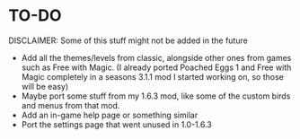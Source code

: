 # TO-DO
DISCLAIMER: Some of this stuff might not be added in the future
* Add all the themes/levels from classic, alongside other ones from games such as Free with Magic. (I already ported Poached Eggs 1 and Free with Magic completely in a seasons 3.1.1 mod I started working on, so those will be easy)
* Maybe port some stuff from my 1.6.3 mod, like some of the custom birds and menus from that mod.
* Add an in-game help page or something similar
* Port the settings page that went unused in 1.0-1.6.3
